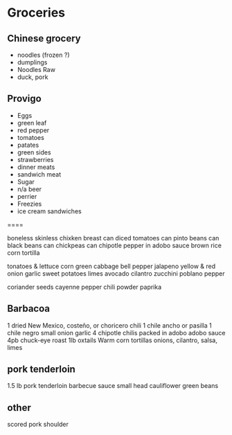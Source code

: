 # Groceries

## Chinese grocery

- noodles (frozen ?)
- dumplings
- Noodles Raw
- duck, pork

## Provigo

- Eggs
- green leaf
- red pepper
- tomatoes
- patates
- green sides
- strawberries
- dinner meats
- sandwich meat
- Sugar
- n/a beer
- perrier
- Freezies
- ice cream sandwiches

====

boneless skinless chixken breast
can diced tomatoes
can pinto beans
can black beans
can chickpeas
can chipotle pepper in adobo sauce
brown rice
corn tortilla

tonatoes & lettuce
corn
green cabbage
bell pepper
jalapeno
yellow & red onion
garlic
sweet potatoes
limes
avocado
cilantro
zucchini
poblano pepper

coriander seeds
cayenne pepper
chili powder
paprika

## Barbacoa

1 dried New Mexico, costeño, or choricero chili
1 chile ancho or pasilla
1 chile negro
small onion
garlic
4 chipotle chilis packed in adobo
adobo sauce
4pb chuck-eye roast
1lb oxtails
Warm corn tortillas
onions, cilantro, salsa, limes

## pork tenderloin

1.5 lb pork tenderloin
barbecue sauce
small head cauliflower
green beans

## other

scored pork shoulder
